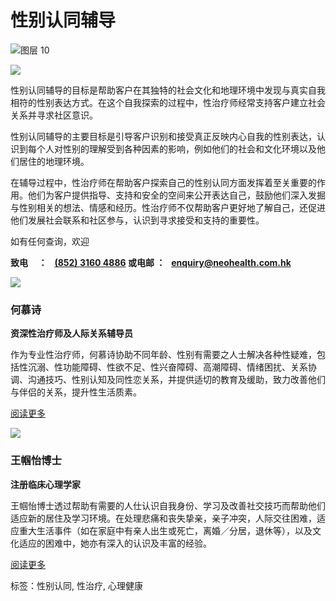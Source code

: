 # 性别认同辅导

![图层 10](https://neohealth.com.hk/wp-content/uploads/elementor/thumbs/图层-10-py447esoootrsn9g6gyolgv78qbio4zmmi3wxpcplg.png)

![](https://neohealth.com.hk/wp-content/uploads/2022/12/矩形-2@2x.png)

性别认同辅导的目标是帮助客户在其独特的社会文化和地理环境中发现与真实自我相符的性别表达方式。在这个自我探索的过程中，性治疗师经常支持客户建立社会关系并寻求社区意识。

性别认同辅导的主要目标是引导客户识别和接受真正反映内心自我的性别表达，认识到每个人对性别的理解受到各种因素的影响，例如他们的社会和文化环境以及他们居住的地理环境。

在辅导过程中，性治疗师在帮助客户探索自己的性别认同方面发挥着至关重要的作用。他们为客户提供指导、支持和安全的空间来公开表达自己，鼓励他们深入发掘与性别相关的想法、情感和经历。性治疗师不仅帮助客户更好地了解自己，还促进他们发展社会联系和社区参与，认识到寻求接受和支持的重要性。

如有任何查询，欢迎

**致电     ：**   **[(852) 3160 4886](tel:85231604886) 或电邮 ：   **[enquiry@neohealth.com.hk](mailto:enquiry@neohealth.com.hk)****

![](https://neohealth.com.hk/wp-content/uploads/2022/12/Cynthia-TC-300x300.png)

### 何慕诗

**资深性治疗师及人际关系辅导员**

作为专业性治疗师，何慕诗协助不同年龄、性别有需要之人士解决各种性疑难，包括性沉溺、性功能障碍、性欲不足、性兴奋障碍、高潮障碍、情绪困扰、关系协调、沟通技巧、性别认知及同性恋关系，并提供适切的教育及缓助，致力改善他们与伴侣的关系，提升性生活质素。

[阅读更多](https://neohealth.com.hk/zh-cn/home-%e4%b8%ad%e6%96%87-%e4%b8%ad%e5%9b%bd/about-us-3/%e4%b8%93%e4%b8%9a%e5%9b%a2%e9%98%9f/%e4%bd%95%e6%85%95%e8%af%97/)

![](https://neohealth.com.hk/wp-content/uploads/2022/12/Bernadette-Wong-TC.png)

### 王帼怡博士

**注册临床心理学家**

王帼怡博士透过帮助有需要的人仕认识自我身份、学习及改善社交技巧而帮助他们适应新的居住及学习环境。在处理悲痛和丧失挚亲，亲子冲突，人际交往困难，适应重大生活事件（如在家庭中有亲人出生或死亡，离婚／分居，退休等），以及文化适应的困难中，她亦有深入的认识及丰富的经验。

[阅读更多](https://neohealth.com.hk/zh-cn/home-%e4%b8%ad%e6%96%87-%e4%b8%ad%e5%9b%bd/about-us-3/%e4%b8%93%e4%b8%9a%e5%9b%a2%e9%98%9f/%e7%8e%8b%e5%b9%97%e6%80%a1%e5%8d%9a%e5%a3%ab/)

标签：性别认同, 性治疗, 心理健康 
